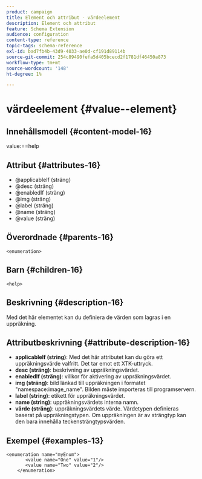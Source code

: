 ```yaml
---
product: campaign
title: Element och attribut - värdeelement
description: Element och attribut
feature: Schema Extension
audience: configuration
content-type: reference
topic-tags: schema-reference
exl-id: bad7fb4b-43d9-4033-ae0d-cf191d89114b
source-git-commit: 254c89490fefa5d405bcecd2f1781df46450a873
workflow-type: tm+mt
source-wordcount: '148'
ht-degree: 1%

---
```


# värdeelement {#value--element}


## Innehållsmodell {#content-model-16}

value:==help

## Attribut {#attributes-16}

* @applicableIf (sträng)
* @desc (sträng)
* @enabledIf (sträng)
* @img (sträng)
* @label (sträng)
* @name (sträng)
* @value (sträng)

## Överordnade {#parents-16}

`<enumeration>`

## Barn {#children-16}

`<help>`

## Beskrivning {#description-16}

Med det här elementet kan du definiera de värden som lagras i en uppräkning.

## Attributbeskrivning {#attribute-description-16}

* **applicableIf (string)**: Med det här attributet kan du göra ett uppräkningsvärde valfritt. Det tar emot ett XTK-uttryck.
* **desc (sträng)**: beskrivning av uppräkningsvärdet.
* **enabledIf (sträng)**: villkor för aktivering av uppräkningsvärdet.
* **img (sträng)**: bild länkad till uppräkningen i formatet &quot;namespace:image_name&quot;. Bilden måste importeras till programservern.
* **label (string)**: etikett för uppräkningsvärdet.
* **name (string)**: uppräkningsvärdets interna namn.
* **värde (sträng)**: uppräkningsvärdets värde. Värdetypen definieras baserat på uppräkningstypen. Om uppräkningen är av strängtyp kan den bara innehålla teckensträngtypsvärden.

## Exempel {#examples-13}

```
<enumeration name="myEnum">
       <value name="One" value="1"/>
       <value name="Two" value="2"/>
    </enumeration>
```
